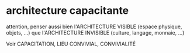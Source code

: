 # architecture capacitante

attention, penser aussi bien l'ARCHITECTURE VISIBLE (espace physique, objets, ...) que l'ARCHITECTURE INVISIBLE (culture, langage, monnaie, ...)

Voir CAPACITATION, LIEU CONVIVIAL, CONVIVIALITÉ


